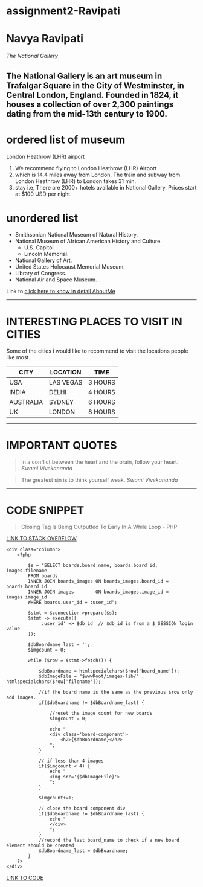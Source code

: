 # assignment2-Ravipati

# Navya Ravipati
###### The National Gallery
The National Gallery is an **art museum** in Trafalgar Square in the City of Westminster, in Central London, England. Founded in 1824, it houses a **collection of over 2,300 paintings** dating from the mid-13th century to 1900.
---

# ordered list of museum
 London Heathrow (LHR) airport
 1. We recommend flying to London Heathrow (LHR) Airport
 2. which is 14.4 miles away from London. The train and subway from London Heathrow (LHR) to London takes 31 min.
 3. stay i.e, There are 2000+ hotels available in National Gallery. Prices start at $100 USD per night.

 # unordered list 
 * Smithsonian National Museum of Natural History.
 * National Museum of African American History and Culture.
    * U.S. Capitol.
    * Lincoln Memorial.
 * National Gallery of Art.
 * United States Holocaust Memorial Museum.
 * Library of Congress.
 * National Air and Space Museum.

 Link to [click here to know in detail AboutMe](AboutMe.md)

---
# INTERESTING PLACES TO VISIT IN CITIES

Some of the cities i would like to recommend to visit the locations people like most. 


|CITY|LOCATION|TIME|
|----|--------|----|
|USA|LAS VEGAS|3 HOURS|
|INDIA|DELHI|4 HOURS|
|AUSTRALIA|SYDNEY|6 HOURS|
|UK|LONDON|8 HOURS|


---
# IMPORTANT QUOTES

> In a conflict between the heart and the brain, follow your heart.
*Swami Vivekananda*

> The greatest sin is to think yourself weak.
*Swami Vivekananda*


---
# CODE SNIPPET

> Closing Tag Is Being Outputted To Early In A While Loop - PHP

[LINK TO STACK OVERFLOW](https://stackoverflow.com/questions/73642710closing-div-tag-is-being-outputted-to-early-in-a-while-loop-php)


```
<div class="column">
    <?php

        $s = "SELECT boards.board_name, boards.board_id, images.filename
        FROM boards
        INNER JOIN boards_images ON boards_images.board_id = boards.board_id
        INNER JOIN images        ON boards_images.image_id = images.image_id
        WHERE boards.user_id = :user_id";

        $stmt = $connection->prepare($s);
        $stmt -> execute([
            ':user_id' => $db_id  // $db_id is from a $_SESSION login value
        ]);

        $dbBoardname_last = '';
        $imgcount = 0;

        while ($row = $stmt->fetch()) {

            $dbBoardname = htmlspecialchars($row['board_name']);
            $dbImageFile = "$wwwRoot/images-lib/" . htmlspecialchars($row['filename']);

            //if the board name is the same as the previous $row only add images. 
            if($dbBoardname != $dbBoardname_last) {

                //reset the image count for new boards
                $imgcount = 0;

                echo "
                <div class='board-component'>
                    <h2>{$dbBoardname}</h2>
                ";
            }

            // if less than 4 images   
            if($imgcount < 4) { 
                echo "
                <img src='{$dbImageFile}'>
                ";
            }

            $imgcount+=1;
            
            // close the board component div
            if($dbBoardname != $dbBoardname_last) {
                echo "
                </div>
                ";
            }
            //record the last board_name to check if a new board element should be created
            $dbBoardname_last = $dbBoardname;
        } 
    ?>
</div>
```
[LINK TO CODE](https://www.php.net/crypt)